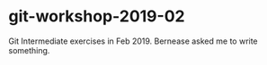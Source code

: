 # git-workshop-2019-02
Git Intermediate exercises in Feb 2019.
Bernease asked me to write something.
